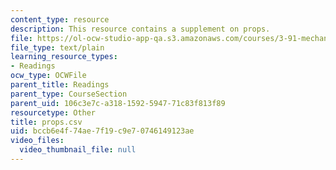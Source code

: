 ```yaml
---
content_type: resource
description: This resource contains a supplement on props.
file: https://ol-ocw-studio-app-qa.s3.amazonaws.com/courses/3-91-mechanical-behavior-of-plastics-spring-2007/bccb6e4f74ae7f19c9e70746149123ae_props.csv
file_type: text/plain
learning_resource_types:
- Readings
ocw_type: OCWFile
parent_title: Readings
parent_type: CourseSection
parent_uid: 106c3e7c-a318-1592-5947-71c83f813f89
resourcetype: Other
title: props.csv
uid: bccb6e4f-74ae-7f19-c9e7-0746149123ae
video_files:
  video_thumbnail_file: null
---
```

